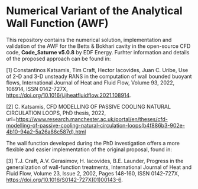 # Numerical Variant of the Analytical Wall Function (AWF)
This repository contains the numerical solution, implementation and validation of the AWF for the Betts & Bokhari cavity in the open-source CFD code, **Code_Saturne v5.0.8** by EDF Energy. Furhter information and details of the proposed approach can be found in:

[1] Constantinos Katsamis, Tim Craft, Hector Iacovides, Juan C. Uribe, Use of 2-D and 3-D unsteady RANS in the computation of wall bounded buoyant flows,
International Journal of Heat and Fluid Flow, Volume 93, 2022, 108914, ISSN 0142-727X, https://doi.org/10.1016/j.ijheatfluidflow.2021.108914.

[2] C. Katsamis, CFD MODELLING OF PASSIVE COOLING NATURAL CIRCULATION LOOPS, PhD thesis, 2022, url=https://www.research.manchester.ac.uk/portal/en/theses/cfd-modelling-of-passive-cooling-natural-circulation-loops(b4f886b3-902e-4b10-94a2-5a26a86c587d).html

The wall function developed during the PhD investigation offers a more flexible and easier implementation of the original proposal, found in:

[3] T.J. Craft, A.V. Gerasimov, H. Iacovides, B.E. Launder, Progress in the generalization of wall-function treatments,
International Journal of Heat and Fluid Flow, Volume 23, Issue 2, 2002, Pages 148-160, ISSN 0142-727X, https://doi.org/10.1016/S0142-727X(01)00143-6.
